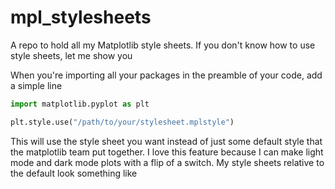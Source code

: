 # mpl_stylesheets
A repo to hold all my Matplotlib style sheets. If you don't know how to use style sheets, let me show you

When you're importing all your packages in the preamble of your code, add a simple line

```python
import matplotlib.pyplot as plt

plt.style.use("/path/to/your/stylesheet.mplstyle")
```

This will use the style sheet you want instead of just some default style that the matplotlib team put together. 
I love this feature because I can make light mode and dark mode plots with a flip of a switch. My style sheets relative to the 
default look something like


